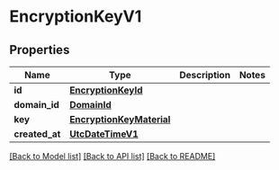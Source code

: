 # EncryptionKeyV1

## Properties
Name | Type | Description | Notes
------------ | ------------- | ------------- | -------------
**id** | [**EncryptionKeyId**](EncryptionKeyId.md) |  | 
**domain_id** | [**DomainId**](DomainId.md) |  | 
**key** | [**EncryptionKeyMaterial**](EncryptionKeyMaterial.md) |  | 
**created_at** | [**UtcDateTimeV1**](UtcDateTimeV1.md) |  | 

[[Back to Model list]](../README.md#documentation-for-models) [[Back to API list]](../README.md#documentation-for-api-endpoints) [[Back to README]](../README.md)

